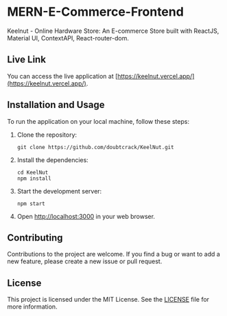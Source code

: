 # MERN-E-Commerce-Frontend

Keelnut - Online Hardware Store: An E-commerce Store built with ReactJS, Material UI, ContextAPI, React-router-dom.

## Live Link

You can access the live application at [https://keelnut.vercel.app/](https://keelnut.vercel.app/).

## Installation and Usage

To run the application on your local machine, follow these steps:

1. Clone the repository:

   ```
   git clone https://github.com/doubtcrack/KeelNut.git
   ```

2. Install the dependencies:

   ```
   cd KeelNut
   npm install
   ```

3. Start the development server:

   ```
   npm start
   ```

4. Open [http://localhost:3000](http://localhost:3000) in your web browser.

## Contributing

Contributions to the project are welcome. If you find a bug or want to add a new feature, please create a new issue or pull request.

## License

This project is licensed under the MIT License. See the [LICENSE](LICENSE) file for more information.
